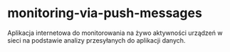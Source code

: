 # monitoring-via-push-messages
Aplikacja internetowa do monitorowania na żywo aktywności urządzeń w sieci na podstawie analizy przesyłanych do aplikacji danych.
